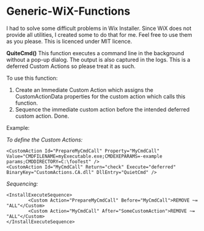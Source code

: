 
# Generic-WiX-Functions

I had to solve some difficult problems in Wix Installer. Since WiX does not provide all utilities, I created some to do that for me. Feel free to use them as you please. This is licenced under MIT licence.

**QuiteCmd()**
This function executes a command line in the background without a pop-up dialog. The output is also captured in the logs. This is a deferred Custom Actions so please treat it as such.

To use this function:
1. Create an Immediate Custom Action which assigns the CustomActionData properties for the custom action which calls this function. 
2. Sequence the immediate custom action before the intended deferred custom action. Done.

Example:

*To define the Custom Actions:* 

    <CustomAction Id="PrepareMyCmdCall" Property="MyCmdCall" Value="CMDFILENAME=myExecutable.exe;CMDEXEPARAMS=-example params;CMDDIRECTORY=C:\fooTest" />
    <CustomAction Id="MyCmdCall" Return="check" Execute="deferred" BinaryKey="CustomActions.CA.dll" DllEntry="QuietCmd" />

*Sequencing:*

    <InstallExecuteSequence>
            <Custom Action="PrepareMyCmdCall" Before="MyCmdCall">REMOVE ~= "ALL"</Custom>
            <Custom Action="MyCmdCall" After="SomeCustomAction">REMOVE ~= "ALL"</Custom>
    </InstallExecuteSequence>
